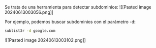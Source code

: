 Se trata de una herramienta para detectar subdominios:
![[Pasted image 20240613003056.png]]

Por ejemplo, podemos buscar subdominios con el parámetro -d:
```bash
sublist3r -d google.com
```

![[Pasted image 20240613003102.png]]

